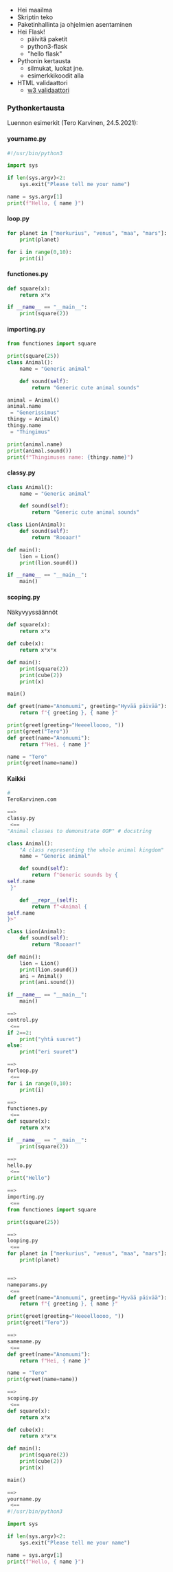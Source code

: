 

- Hei maailma
- Skriptin teko
- Paketinhallinta ja ohjelmien asentaminen
- Hei Flask!
  - päivitä paketit
  - python3-flask
  - "hello flask"
- Pythonin kertausta
  - silmukat, luokat jne.
  - esimerkkikoodit alla
- HTML validaattori
  - [w3 validaattori](https://validator.w3.org/)


### Pythonkertausta
Luennon esimerkit (Tero Karvinen, 24.5.2021):

#### yourname.py
```python
#!/usr/bin/python3

import sys

if len(sys.argv)<2:
    sys.exit("Please tell me your name")

name = sys.argv[1]
print(f"Hello, { name }")
```
#### loop.py
```python
for planet in ["merkurius", "venus", "maa", "mars"]:
    print(planet)

for i in range(0,10):
    print(i)
```
#### functiones.py
```python
def square(x):
    return x*x

if __name__ == "__main__":
    print(square(2))
```
#### importing.py
```python
from functiones import square

print(square(25))
class Animal():
    name = "Generic animal"

    def sound(self):
        return "Generic cute animal sounds"

animal = Animal()
animal.name
 = "Generissimus"
thingy = Animal()
thingy.name
 = "Thingimus"

print(animal.name)
print(animal.sound())
print(f"Thingimuses name: {thingy.name}")
```
#### classy.py
```python
class Animal():
    name = "Generic animal"

    def sound(self):
        return "Generic cute animal sounds"

class Lion(Animal):
    def sound(self):
        return "Rooaar!"

def main():
    lion = Lion()
    print(lion.sound())

if __name__ == "__main__":
    main()
```
#### scoping.py
Näkyvyyssäännöt
```python
def square(x):
    return x*x

def cube(x):
    return x*x*x

def main():
    print(square(2))
    print(cube(2))
    print(x)

main()
```
```python
def greet(name="Anomuumi", greeting="Hyvää päivää"):
    return f"{ greeting }, { name }"

print(greet(greeting="Heeeelloooo, "))
print(greet("Tero"))
def greet(name="Anomuumi"):
    return f"Hei, { name }"

name = "Tero"
print(greet(name=name))
```
#### Kaikki
```python
# 
TeroKarvinen.com

==> 
classy.py
 <==
"Animal classes to demonstrate OOP" # docstring

class Animal():
    "A class representing the whole animal kingdom"
    name = "Generic animal"

    def sound(self):
        return f"Generic sounds by { 
self.name
 }"

    def __repr__(self):
        return f"<Animal {
self.name
}>"

class Lion(Animal):
    def sound(self):
        return "Rooaar!"

def main():
    lion = Lion()
    print(lion.sound())
    ani = Animal()
    print(ani.sound())

if __name__ == "__main__":
    main()

==> 
control.py
 <==
if 2==2:
    print("yhtä suuret")
else:
    print("eri suuret")

==> 
forloop.py
 <==
for i in range(0,10):
    print(i)

==> 
functiones.py
 <==
def square(x):
    return x*x

if __name__ == "__main__":
    print(square(2))

==> 
hello.py
 <==
print("Hello")

==> 
importing.py
 <==
from functiones import square

print(square(25))

==> 
looping.py
 <==
for planet in ["merkurius", "venus", "maa", "mars"]:
    print(planet)


==> 
nameparams.py
 <==
def greet(name="Anomuumi", greeting="Hyvää päivää"):
    return f"{ greeting }, { name }"

print(greet(greeting="Heeeelloooo, "))
print(greet("Tero"))

==> 
samename.py
 <==
def greet(name="Anomuumi"):
    return f"Hei, { name }"

name = "Tero"
print(greet(name=name))

==> 
scoping.py
 <==
def square(x):
    return x*x

def cube(x):
    return x*x*x

def main():
    print(square(2))
    print(cube(2))
    print(x)

main()

==> 
yourname.py
 <==
#!/usr/bin/python3

import sys

if len(sys.argv)<2:
    sys.exit("Please tell me your name")

name = sys.argv[1]
print(f"Hello, { name }")
```

